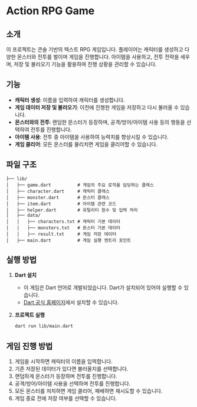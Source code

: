 # Action RPG Game

## 소개
이 프로젝트는 콘솔 기반의 텍스트 RPG 게임입니다. 플레이어는 캐릭터를 생성하고 다양한 몬스터와 전투를 벌이며 게임을 진행합니다. 아이템을 사용하고, 전투 전략을 세우며, 저장 및 불러오기 기능을 활용하여 진행 상황을 관리할 수 있습니다.

## 기능
- **캐릭터 생성**: 이름을 입력하여 캐릭터를 생성합니다.
- **게임 데이터 저장 및 불러오기**: 이전에 진행한 게임을 저장하고 다시 불러올 수 있습니다.
- **몬스터와의 전투**: 랜덤한 몬스터가 등장하며, 공격/방어/아이템 사용 등의 행동을 선택하여 전투를 진행합니다.
- **아이템 사용**: 전투 중 아이템을 사용하여 능력치를 향상시킬 수 있습니다.
- **게임 클리어**: 모든 몬스터를 물리치면 게임을 클리어할 수 있습니다.

## 파일 구조
```
├── lib/
│   ├── game.dart          # 게임의 주요 로직을 담당하는 클래스
│   ├── character.dart     # 캐릭터 클래스
│   ├── monster.dart       # 몬스터 클래스
│   ├── item.dart          # 아이템 관련 코드
│   ├── helper.dart        # 유틸리티 함수 및 입력 처리
│   ├── data/
│   │   ├── characters.txt # 캐릭터 기본 데이터
│   │   ├── monsters.txt   # 몬스터 기본 데이터
│   │   ├── result.txt     # 게임 저장 데이터
│   ├── main.dart          # 게임 실행 엔트리 포인트
```

## 실행 방법
1. **Dart 설치**
   - 이 게임은 Dart 언어로 개발되었습니다. Dart가 설치되어 있어야 실행할 수 있습니다.
   - [Dart 공식 홈페이지](https://dart.dev/get-dart)에서 설치할 수 있습니다.

2. **프로젝트 실행**
   ```sh
   dart run lib/main.dart
   ```

## 게임 진행 방법
1. 게임을 시작하면 캐릭터의 이름을 입력합니다.
2. 기존 저장된 데이터가 있다면 불러올지를 선택합니다.
3. 랜덤하게 몬스터가 등장하며 전투를 진행합니다.
4. 공격/방어/아이템 사용을 선택하며 전투를 진행합니다.
5. 모든 몬스터를 처치하면 게임 클리어, 패배하면 재시도할 수 있습니다.
6. 게임 종료 전에 저장 여부를 선택할 수 있습니다.
